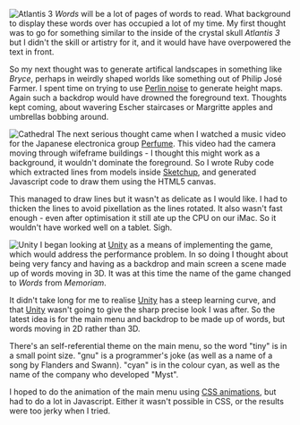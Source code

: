 ![Atlantis 3](background/Atlantis3.jpg)
*Words* will be a lot of pages of words to read. What background
to display these words over has occupied a lot of my time. My first
thought was to go for something similar to the inside of the crystal
skull *Atlantis 3* but I didn't the skill or artistry for it,
and it would have have overpowered the text in front.

So my next thought was to generate artifical landscapes in something
like *Bryce*, perhaps in weirdly shaped worlds
like something out of Philip Jos&eacute; Farmer. I spent time
on trying to use [Perlin noise](https://en.wikipedia.org/wiki/Perlin_noise)
to generate height maps. Again such a backdrop would have drowned
the foreground text. Thoughts kept coming, about wavering Escher
staircases or Margritte apples and umbrellas bobbing around.

![Cathedral](background/cathedral.png)
The next serious thought came when I watched a music video for
the Japanese electronica group [Perfume](https://www.perfume-global.com/).
This video had the camera moving through wifeframe buildings -
I thought this might work as a background, it wouldn't dominate
the foreground. So I wrote Ruby code which extracted lines from
models inside [Sketchup](https://www.sketchup.com), and generated
Javascript code to draw them using the HTML5 canvas.

This managed to draw lines but it wasn't as delicate as I would
like. I had to thicken the lines to avoid pixellation as the lines
rotated. It also wasn't fast enough - even after optimisation it
still ate up the CPU on our iMac. So it wouldn't have worked well
on a tablet. Sigh.

![Unity](background/unity.jpg)
I began looking at [Unity](https://unity3d.com) as a means of implementing the game,
which would address the performance problem. In so doing I
thought about being very fancy and having as a backdrop and
main screen a scene made up of words moving in 3D. It was at this time
the name of the game changed to *Words* from *Memoriam*.

It didn't take long for me to realise [Unity](https://unity3d.com) has a steep
learning curve, and that [Unity](https://unity3d.com) wasn't going to give the
sharp precise look I was after. So the latest idea is for
the main menu and backdrop to be made up of words, but
words moving in 2D rather than 3D.

There's an self-referential theme on the main menu, so the word "tiny" is
in a small point size. "gnu" is a programmer's joke (as well as a name of
a song by Flanders and Swann). "cyan" is in the colour cyan, as well
as the name of the company who developed "Myst".

I hoped to do the animation of the main menu using
[CSS animations](https://www.w3schools.com/css/css3_animations.asp),
but had to do a lot in Javascript. Either it wasn't possible in
CSS, or the results were too jerky when I tried.
